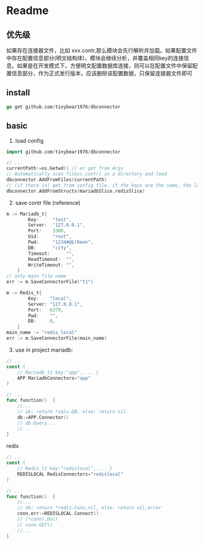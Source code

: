 # Readme

## 优先级
如果存在连接器文件，比如 xxx.contr,那么模块会先行解析并加载。如果配置文件中存在配置信息部分(明文结构体)，模块会继续分析，并覆盖相同key的连接信息。如果是在开发模式下，方便明文配置数据库连接，则可以在配置文件中保留配置信息部分，作为正式发行版本，应该删除该配置数据，只保留连接器文件即可

## install
```go
go get github.com/tinybear1976/dbconnector
```

## basic
1. load config
```go
import github.com/tinybear1976/dbconnector

// ...
currentPath:=os.Getwd() // or get from Args
// Automatically scan files(.contr) in a directory and load
dbconnector.AddFromFiles(currentPath)
// (if there is) get from config file. if the keys are the same, the latter overrides the former
dbconnector.AddFromStructs(mariadbSlice,redisSlice) 
```
2. save contr file (reference)
```go
m := Mariadb_t{
		Key:     "test",
		Server:  "127.0.0.1",
		Port:    3306,
		Uid:     "root",
		Pwd:     "1234#@&!Keen",
		DB:      "city",
		Timeout:      "",
		ReadTimeout:  "",
		WriteTimeout: "",
	}
// only main file name
err := m.SaveConnectorFile("t1")

m := Redis_t{
		Key:    "local",
		Server: "127.0.0.1",
		Port:   6379,
		Pwd:    "",
		DB:     0,
	}
main_name := "redis_local"
err := m.SaveConnectorFile(main_name)
```

3. use in project
mariadb:
```go
// ...
const (
    // Mariadb_t{ key:"app",.... }
    APP MariadbConnectors="app"
)

// ...
func function()  {
    //...
    // ok: return *sqlx.DB, else: return nil
    db:=APP.Connector()
    // db.Query... 
    //...
}
```

redis
```go
// ...
const (
    // Redis_t{ key:"redislocal",.... }
    REDISLOCAL RedisConnectors="redislocal"
)

// ...
func function()  {
    //...
    // ok: return *redis.Conn,nil, else: return nil,error
    conn,err:=REDISLOCAL.Connect()
    // (*conn).Do()
    // conn.GET()
    //...
}
```